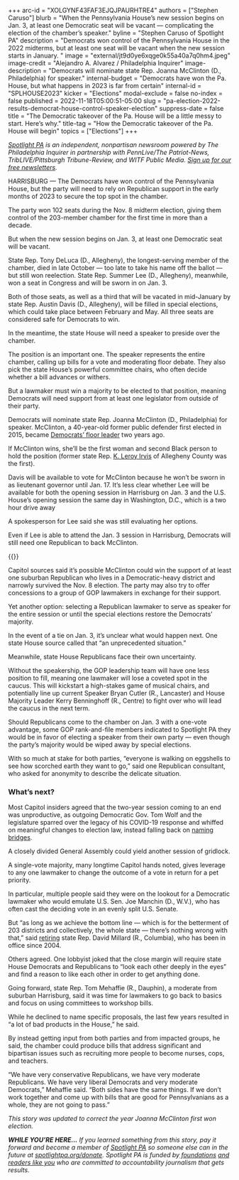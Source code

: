 +++
arc-id = "XOLGYNF43FAF3EJQJPAURHTRE4"
authors = ["Stephen Caruso"]
blurb = "When the Pennsylvania House’s new session begins on Jan. 3, at least one Democratic seat will be vacant — complicating the election of the chamber’s speaker."
byline = "Stephen Caruso of Spotlight PA"
description = "Democrats won control of the Pennsylvania House in the 2022 midterms, but at least one seat will be vacant when the new session starts in January. "
image = "external/jt9d0ye6xqge0k55a40a7q0hm4.jpeg"
image-credit = "Alejandro A. Alvarez / Philadelphia Inquirer"
image-description = "Democrats will nominate state Rep. Joanna McClinton (D., Philadelphia) for speaker."
internal-budget = "Democrats have won the Pa. House, but what happens in 2023 is far from certain"
internal-id = "SPLHOUSE2023"
kicker = "Elections"
modal-exclude = false
no-index = false
published = 2022-11-18T05:00:51-05:00
slug = "pa-election-2022-results-democrat-house-control-speaker-election"
suppress-date = false
title = "The Democratic takeover of the Pa. House will be a little messy to start. Here’s why."
title-tag = "How the Democratic takeover of the Pa. House will begin"
topics = ["Elections"]
+++

<a href="https://www.spotlightpa.org/"><i>Spotlight PA</i></a><i> is an independent, nonpartisan newsroom powered by The Philadelphia Inquirer in partnership with PennLive/The Patriot-News, TribLIVE/Pittsburgh Tribune-Review, and WITF Public Media. </i><a href="https://www.spotlightpa.org/newsletters"><i>Sign up for our free newsletters</i></a><i>.</i>

HARRISBURG — The Democrats have won control of the Pennsylvania House, but the party will need to rely on Republican support in the early months of 2023 to secure the top spot in the chamber.

The party won 102 seats during the Nov. 8 midterm election, giving them control of the 203-member chamber for the first time in more than a decade.

But when the new session begins on Jan. 3, at least one Democratic seat will be vacant.

<script src="https://www.spotlightpa.org/embed.js" async></script><div data-spl-embed-version="1" data-spl-src="https://www.spotlightpa.org/embeds/newsletter/"></div>


State Rep. Tony DeLuca (D., Allegheny), the longest-serving member of the chamber, died in late October — too late to take his name off the ballot — but still won reelection. State Rep. Summer Lee (D., Allegheny), meanwhile, won a seat in Congress and will be sworn in on Jan. 3.

Both of those seats, as well as a third that will be vacated in mid-January by state Rep. Austin Davis (D., Allegheny), will be filled in special elections, which could take place between February and May. All three seats are considered safe for Democrats to win.

In the meantime, the state House will need a speaker to preside over the chamber.

The position is an important one. The speaker represents the entire chamber, calling up bills for a vote and moderating floor debate. They also pick the state House’s powerful committee chairs, who often decide whether a bill advances or withers.

But a lawmaker must win a majority to be elected to that position, meaning Democrats will need support from at least one legislator from outside of their party.

Democrats will nominate state Rep. Joanna McClinton (D., Philadelphia) for speaker. McClinton, a 40-year-old former public defender first elected in 2015, became <a href="https://www.penncapital-star.com/government-politics/tapped-for-leadership-ward-mcclinton-shatter-244-year-old-glass-ceiling-in-pa-general-assembly/">Democrats’ floor leader</a> two years ago.

If McClinton wins, she’ll be the first woman and second Black person to hold the position (former state Rep. <a href="https://www.penncapital-star.com/government-politics/his-legacy-lives-on-k-leroy-irvis-pennsylvanias-only-black-house-speaker-remembered/">K. Leroy Irvis</a> of Allegheny County was the first).

Davis will be available to vote for McClinton because he won’t be sworn in as lieutenant governor until Jan. 17. It’s less clear whether Lee will be available for both the opening session in Harrisburg on Jan. 3 and the U.S. House’s opening session the same day in Washington, D.C., which is a two hour drive away

A spokesperson for Lee said she was still evaluating her options.

Even if Lee is able to attend the Jan. 3 session in Harrisburg, Democrats will still need one Republican to back McClinton.

{{<picture src="external/9t45ndrv8v34sf4pz77bys7j7g.jpeg" description="Bryan Cutler, a Republican from Lancaster County, is the current state House speaker. " caption="Bryan Cutler, a Republican from Lancaster County, is the current state House speaker. " credit="Commonwealth Media Services">}} 

Capitol sources said it’s possible McClinton could win the support of at least one suburban Republican who lives in a Democratic-heavy district and narrowly survived the Nov. 8 election. The party may also try to offer concessions to a group of GOP lawmakers in exchange for their support.

Yet another option: selecting a Republican lawmaker to serve as speaker for the entire session or until the special elections restore the Democrats’ majority.

In the event of a tie on Jan. 3, it’s unclear what would happen next. One state House source called that “an unprecedented situation.”

Meanwhile, state House Republicans face their own uncertainty.

Without the speakership, the GOP leadership team will have one less position to fill, meaning one lawmaker will lose a coveted spot in the caucus. This will kickstart a high-stakes game of musical chairs, and potentially line up current Speaker Bryan Cutler (R., Lancaster) and House Majority Leader Kerry Benninghoff (R., Centre) to fight over who will lead the caucus in the next term.

Should Republicans come to the chamber on Jan. 3 with a one-vote advantage, some GOP rank-and-file members indicated to Spotlight PA they would be in favor of electing a speaker from their own party — even though the party’s majority would be wiped away by special elections.

With so much at stake for both parties, “everyone is walking on eggshells to see how scorched earth they want to go,” said one Republican consultant, who asked for anonymity to describe the delicate situation.

### What’s next?

Most Capitol insiders agreed that the two-year session coming to an end was unproductive, as outgoing Democratic Gov. Tom Wolf and the legislature sparred over the legacy of his COVID-19 response and whiffed on meaningful changes to election law, instead falling back on <a href="https://www.penncapital-star.com/government-politics/legislators-at-work-one-in-5-laws-enacted-in-pa-this-year-renamed-a-bridge-or-road/">naming bridges</a>.

A closely divided General Assembly could yield another session of gridlock.

A single-vote majority, many longtime Capitol hands noted, gives leverage to any one lawmaker to change the outcome of a vote in return for a pet priority.

In particular, multiple people said they were on the lookout for a Democratic lawmaker who would emulate U.S. Sen. Joe Manchin (D., W.V.), who has often cast the deciding vote in an evenly split U.S. Senate.

But “as long as we achieve the bottom line — which is for the betterment of 203 districts and collectively, the whole state — there’s nothing wrong with that,” said <a href="https://www.penncapital-star.com/government-politics/the-capital-stars-2022-pennsylvania-incumbent-retirement-and-primary-tracker/">retiring</a> state Rep. David Millard (R., Columbia), who has been in office since 2004.

<script src="https://www.spotlightpa.org/embed.js" async></script><div data-spl-embed-version="1" data-spl-src="https://www.spotlightpa.org/embeds/donate/?eyebrow_text=SUPPORT%20SPOTLIGHT%20PA&cta_text=YES%2C%20I%20WANT%20TO%20CONTRIBUTE&teaser_text=The%20future%20of%20Spotlight%20PA%20depends%20on%20your%20support.%20Make%20a%20tax-deductible%20gift%20now%20to%20ensure%20this%20vital%20journalism%20can%20continue%20in%202023.%20As%20a%20special%20bonus%2C%20%3Cb%3Eall%20gifts%20will%20be%20DOUBLED."></div>

Others agreed. One lobbyist joked that the close margin will require state House Democrats and Republicans to “look each other deeply in the eyes” and find a reason to like each other in order to get anything done.

Going forward, state Rep. Tom Mehaffie (R., Dauphin), a moderate from suburban Harrisburg, said it was time for lawmakers to go back to basics and focus on using committees to workshop bills.

While he declined to name specific proposals, the last few years resulted in “a lot of bad products in the House,” he said.

By instead getting input from both parties and from impacted groups, he said, the chamber could produce bills that address significant and bipartisan issues such as recruiting more people to become nurses, cops, and teachers.

“We have very conservative Republicans, we have very moderate Republicans. We have very liberal Democrats and very moderate Democrats,” Mehaffie said. “Both sides have the same things. If we don’t work together and come up with bills that are good for Pennsylvanians as a whole, they are not going to pass.”

<i>This story was updated to correct the year Joanna McClinton first won election. </i>

<i><b>WHILE YOU’RE HERE...</b></i><i> If you learned something from this story, pay it forward and become a member of </i><a href="https://www.spotlightpa.org/"><i>Spotlight PA</i></a><i> so someone else can in the future at </i><a href="https://www.spotlightpa.org/donate"><i>spotlightpa.org/donate</i></a><i>. Spotlight PA is funded by</i><a href="https://www.spotlightpa.org/support"><i> foundations</i></a><i> </i><a href="https://www.spotlightpa.org/support"><i>and readers like you</i></a><i> who are committed to accountability journalism that gets results.</i>
